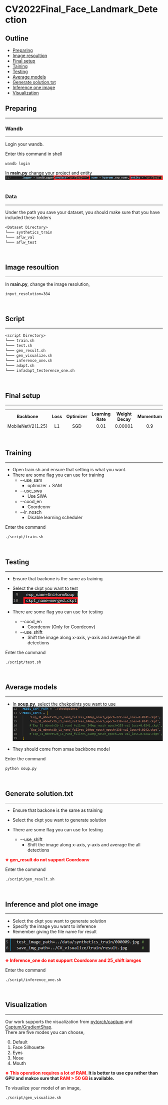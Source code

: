 # CV2022Final_Face_Landmark_Detection
## Outline
- [Preparing](#Preparing)
- [Image resoultion](#Image_resoultion)
- [Final setup](#setup)
- [Taining](#Training)
- [Testing](#Testing)
- [Average models](#Average)
- [Generate solution.txt](#Generate)
- [Inference one image](#Inference_one)
- [Visualization](#Visualization)

<h2 id = "Preparing"> Preparing </h2>

---

### Wandb
---
Login your wandb.

Enter this command in shell
```
wandb login
```
In **main.py** change your project and entity
![image alt](./pic/1.png) <br>
<br>

### Data
---
Under the path you save your dataset, you should make sure that you have included these folders
```
<Dataset Directory>  
└─── synthetics_train
└─── aflw_val
└─── aflw_test
```
<br>

<h2 id = "Image_resoultion"> Image resoultion </h2>

---
In **main.py**, change the image resolution,
```
input_resolution=384 
```
<br>

## Script
---
```
<script Directory>  
└─── train.sh
└─── test.sh
└─── gen_result.sh
└─── gen_visualize.sh
└─── inference_one.sh
└─── adapt.sh
└─── infadapt_testerence_one.sh
```
<br>

<h2 id = "setup"> Final setup </h2>

---

<table>
  <tr style=" border-top: 1px solid white;">
    <th style="text-align:center">Backbone</th>
    <th style="text-align:center">Loss</th>
    <th style="text-align:center">Optimizer</th>
    <th style="text-align:center">Learning Rate</th>
    <th style="text-align:center">Weight Decay</th>
    <th style="text-align:center">Momentum</th>
    <th style="text-align:center">LR Scheduler</th>
    <th style="text-align:center">Epoch</th>
  </tr>
  <tr style=" border-bottom: 1px solid white;">
    <td style="text-align:center">MobileNetV2(1.25)</td>
    <td style="text-align:center">L1</td>
    <td style="text-align:center">SGD</td>
    <td style="text-align:center">0.01</td>
    <td style="text-align:center">0.00001</td>
    <td style="text-align:center">0.9</td>
    <td style="text-align:center">Disable</td>
    <td style="text-align:center">240</td>
  </tr>
</table>
<br>

<h2 id = "Training"> Training </h2>

---
- Open train.sh and ensure that setting is what you want.<br>
- There are some flag you can use for training
    - --use_sam 
        - optimizer + SAM
    - --use_swa 
        - Use SWA
    - --cood_en 
        - Coordconv
    - --lr_nosch
        - Disable learning scheduler

Enter the command
```
./script/train.sh
```
<br>

<h2 id = "Testing"> Testing </h2>

---
- Ensure that backone is the same as training <br>
- Select the ckpt you want to test <br>
![image alt](./pic/2.png) <br>

- There are some flag you can use for testing
    - --cood_en 
        - Coordconv (Only for Coordconv)
    - --use_shift
        - Shift the image along x-axis, y-axis and average the all detections

Enter the command
```
./script/test.sh
```
<br>

<h2 id = "Average"> Average models </h2>

---
- In **soup.py**, select the chekpoints you want to use
![image alt](./pic/4.png) <br>

- They should come from smae backbone model

Enter the command
```
python soup.py
```
<br>

<h2 id = "Generate"> Generate solution.txt </h2>

---
- Ensure that backone is the same as training <br>
- Select the ckpt you want to generate solution <br>

- There are some flag you can use for testing
    - --use_shift
        - Shift the image along x-axis, y-axis and average the all detections

**<font color=#FF0000>※ gen_result do not support Coordconv </font>**

Enter the command
```
./script/gen_result.sh
```
<br>

<h2 id = "Inference_one"> Inference and plot one image </h2>

---
- Select the ckpt you want to generate solution <br>
- Specify the image you want to inference <br>
- Remember giving the file name for result <br>

![image alt](./pic/3.png) <br>

**<font color=#FF0000>※ Inference_one do not support Coordconv and 25_shift iamges </font>**

Enter the command
```
./script/inference_one.sh
```
<br>

<h2 id = "Visualization"> Visualization </h2>

---
Our work supports the visualization from [pytorch/captum](https://github.com/pytorch/captum) and [Captum/GradientShap](https://captum.ai/api/gradient_shap.html).  
There are five modes you can choose,  

0. Default
1. Face Silhouette
2. Eyes
3. Nose
4. Mouth

**<font color=#FF0000>※ This operation requires a lot of RAM.</font> It is better to use cpu rather than GPU and makce sure that <font color=#FF0000>RAM > 50 GB </font>is available.**

To visualize your model of an image,
```
./script/gen_visualize.sh
```